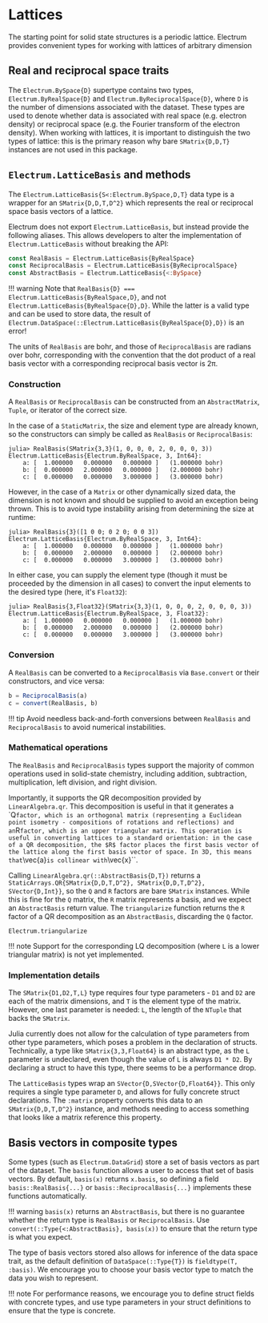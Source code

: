 # Lattices

The starting point for solid state structures is a periodic lattice. Electrum provides convenient
types for working with lattices of arbitrary dimension

## Real and reciprocal space traits

The `Electrum.BySpace{D}` supertype contains two types, `Electrum.ByRealSpace{D}` and
`Electrum.ByReciprocalSpace{D}`, where `D` is the number of dimensions associated with the dataset.
These types are used to denote whether data is associated with real space (e.g. electron density) or 
reciprocal space (e.g. the Fourier transform of the electron density). When working with lattices,
it is important to distinguish the two types of lattice: this is the primary reason why bare
`SMatrix{D,D,T}` instances are not used in this package.

## `Electrum.LatticeBasis` and methods

The `Electrum.LatticeBasis{S<:Electrum.BySpace,D,T}` data type is a wrapper for an
`SMatrix{D,D,T,D^2}` which represents the real or reciprocal space basis vectors of a lattice.

Electrum does not export `Electrum.LatticeBasis`, but instead provide the following aliases. This
allows developers to alter the implementation of `Electrum.LatticeBasis` without breaking the API:
```julia
const RealBasis = Electrum.LatticeBasis{ByRealSpace}
const ReciprocalBasis = Electrum.LatticeBasis{ByReciprocalSpace}
const AbstractBasis = Electrum.LatticeBasis{<:BySpace}
```
!!! warning
    Note that `RealBasis{D} === Electrum.LatticeBasis{ByRealSpace,D}`, and not
    `Electrum.LatticeBasis{ByRealSpace{D},D}`. While the latter is a valid type and can be used to
    store data, the result of `Electrum.DataSpace(::Electrum.LatticeBasis{ByRealSpace{D},D})` is
    an error!

The units of `RealBasis` are bohr, and those of `ReciprocalBasis` are radians over bohr,
corresponding with the convention that the dot product of a real basis vector with a corresponding
reciprocal basis vector is 2π.

### Construction

A `RealBasis` or `ReciprocalBasis` can be constructed from an `AbstractMatrix`, `Tuple`, or iterator
of the correct size.

In the case of a `StaticMatrix`, the size and element type are already known, so the constructors
can simply be called as `RealBasis` or `ReciprocalBasis`:
```
julia> RealBasis(SMatrix{3,3}(1, 0, 0, 0, 2, 0, 0, 0, 3))
Electrum.LatticeBasis{Electrum.ByRealSpace, 3, Int64}:
    a: [  1.000000   0.000000   0.000000 ]   (1.000000 bohr)
    b: [  0.000000   2.000000   0.000000 ]   (2.000000 bohr)
    c: [  0.000000   0.000000   3.000000 ]   (3.000000 bohr)
```
However, in the case of a `Matrix` or other dynamically sized data, the dimension is not known and
should be supplied to avoid an exception being thrown. This is to avoid type instability arising
from determining the size at runtime:
```
julia> RealBasis{3}([1 0 0; 0 2 0; 0 0 3])
Electrum.LatticeBasis{Electrum.ByRealSpace, 3, Int64}:
    a: [  1.000000   0.000000   0.000000 ]   (1.000000 bohr)
    b: [  0.000000   2.000000   0.000000 ]   (2.000000 bohr)
    c: [  0.000000   0.000000   3.000000 ]   (3.000000 bohr)
```
In either case, you can supply the element type (though it must be proceeded by the dimension in all
cases) to convert the input elements to the desired type (here, it's `Float32`):
```
julia> RealBasis{3,Float32}(SMatrix{3,3}(1, 0, 0, 0, 2, 0, 0, 0, 3))
Electrum.LatticeBasis{Electrum.ByRealSpace, 3, Float32}:
    a: [  1.000000   0.000000   0.000000 ]   (1.000000 bohr)
    b: [  0.000000   2.000000   0.000000 ]   (2.000000 bohr)
    c: [  0.000000   0.000000   3.000000 ]   (3.000000 bohr)
```
### Conversion

A `RealBasis` can be converted to a `ReciprocalBasis` via `Base.convert` or their constructors,
and vice versa:
```julia
b = ReciprocalBasis(a)
c = convert(RealBasis, b)
```
!!! tip
    Avoid needless back-and-forth conversions between `RealBasis` and `ReciprocalBasis` to avoid
    numerical instabilities.

### Mathematical operations

The `RealBasis` and `ReciprocalBasis` types support the majority of common operations used in 
solid-state chemistry, including addition, subtraction, multiplication, left division, and right
division. 

Importantly, it supports the QR decomposition provided by `LinearAlgebra.qr`. This decomposition is
useful in that it generates a `Q`` factor, which is an orthogonal matrix (representing a Euclidean
point isometry - compositions of rotations and reflections) and an ``R`` factor, which is an upper
triangular matrix. This operation is useful in converting lattices to a standard orientation: in the
case of a QR decomposition, the $R$ factor places the first basis vector of the lattice along the
first basis vector of space. In 3D, this means that ``\vec{a}`` is collinear with ``\vec{x}``.

Calling `LinearAlgebra.qr(::AbstractBasis{D,T})` returns a
`StaticArrays.QR{SMatrix{D,D,T,D^2}, SMatrix{D,D,T,D^2}, SVector{D,Int}}`, so the ``Q`` and ``R``
factors are bare ``SMatrix`` instances. While this is fine for the ``Q`` matrix, the ``R`` matrix
represents a basis, and we expect an `AbstractBasis` return value. The `triangularize` function
returns the ``R`` factor of a QR decomposition as an `AbstractBasis`, discarding the ``Q`` factor.

```@docs; canonical=false
Electrum.triangularize
```
!!! note
    Support for the corresponding LQ decomposition (where ``L`` is a lower triangular matrix) is not
    yet implemented.

### Implementation details

The `SMatrix{D1,D2,T,L}` type requires four type parameters - `D1` and `D2` are each of the matrix
dimensions, and `T` is the element type of the matrix. However, one last parameter is needed: `L`, 
the length of the `NTuple` that backs the `SMatrix`.

Julia currently does not allow for the calculation of type parameters from other type parameters,
which poses a problem in the declaration of structs. Technically, a type like `SMatrix{3,3,Float64}`
is an abstract type, as the `L` parameter is undeclared, even though the value of `L` is always
`D1 * D2`. By declaring a struct to have this type, there seems to be a performance drop.

The `LatticeBasis` types wrap an `SVector{D,SVector{D,Float64}}`. This only requires a single 
type parameter `D`, and allows for fully concrete struct declarations. The `:matrix` property
converts this data to an `SMatrix{D,D,T,D^2}` instance, and methods needing to access something that
looks like a matrix reference this property.

## Basis vectors in composite types

Some types (such as `Electrum.DataGrid`) store a set of basis vectors as part of the dataset. The
`basis` function allows a user to access that set of basis vectors. By default, `basis(x)` returns
`x.basis`, so defining a field `basis::RealBasis{...}` or `basis::ReciprocalBasis{...}` implements
these functions automatically.

!!! warning
    `basis(x)` returns an `AbstractBasis`, but there is no guarantee whether the return type is
    `RealBasis` or `ReciprocalBasis`. Use `convert(::Type{<:AbstractBasis}, basis(x))` to ensure
    that the return type is what you expect.

The type of basis vectors stored also allows for inference of the data space trait, as the default
definition of `DataSpace(::Type{T})` is `fieldtype(T, :basis)`. We encourage you to choose your
basis vector type to match the data you wish to represent.

!!! note
    For performance reasons, we encourage you to define struct fields with concrete types, and use 
    type parameters in your struct definitions to ensure that the type is concrete.
